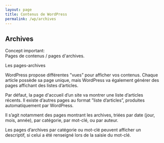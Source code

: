 ```yaml
---
layout: page
title: Contenus de WordPress
permalink: /wp/archives
---
```


Archives
---

Concept important:    
Pages de contenus / pages d'archives.

Les pages-archives

WordPress propose différentes ”vues” pour afficher vos contenus. Chaque article possède sa page unique, mais WordPress va également générer des pages affichant des listes d’articles.

Par défaut, la page d'accueil d’un site va montrer une liste d’articles récents. Il existe d’autres pages au format ”liste d’articles”, produites automatiquement par WordPress.

Il s’agit notamment des pages montrant les archives, triées par date (jour, mois, année), par catégorie, par mot-clé, ou par auteur. 

Les pages d’archives par catégorie ou mot-clé peuvent afficher un descriptif, si celui a été renseigné lors de la saisie du mot-clé.